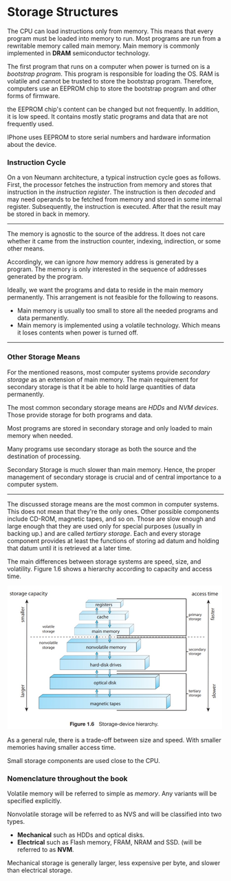 # Storage Structures
The CPU can load instructions only from memory. This means that every program must be loaded into memory to run. Most programs are run from a rewritable memory called main memory. Main memory is commonly implemented in **DRAM** semiconductor technology.

The first program that runs on a computer when power is turned on is a _bootstrap program_. This program is responsible for loading the OS. RAM is volatile and cannot be trusted to store the bootstrap program. Therefore, computers use an EEPROM chip to store the bootstrap program and other forms of firmware.

the EEPROM chip's content can be changed but not frequently. In addition, it is low speed. It contains mostly static programs and data that are not frequently used. 

IPhone uses EEPROM to store serial numbers and hardware information about the device.


### **Instruction Cycle**
On a von Neumann architecture, a typical instruction cycle goes as follows.
First, the processor fetches the instruction from memory and stores that instruction in the _instruction register_. The instruction is then _decoded_ and may need operands to be fetched from memory and stored in some internal register. Subsequently, the instruction is executed. After that the result may be stored in back in memory. 
<hr>

The memory is agnostic to the source of the address. It does not care whether it came from the instruction counter, indexing, indirection, or some other means. 

Accordingly, we can ignore _how_ memory address is generated by a program. The memory is only interested in the sequence of addresses generated by the program.


Ideally, we want the programs and data to reside in the main memory permanently. This arrangement is not feasible for the following to reasons.
* Main memory is usually too small to store all the needed programs and data permanently.
* Main memory is implemented using a volatile technology. Which means it loses contents when power is turned off.
<hr>

### **Other Storage Means**
For the mentioned reasons, most computer systems provide _secondary storage_ as an extension of main memory. The main requirement for secondary storage is that it be able to hold large quantities of data permanently.

The most common secondary storage means are _HDDs_ and _NVM devices_. Those provide storage for both programs and data. 

Most programs are stored in secondary storage and only loaded to main memory when needed.

Many programs use secondary storage as both the source and the destination of processing. 

Secondary Storage is much slower than main memory. Hence, the proper management of secondary storage is crucial and of central importance to a computer system.

<hr>

The discussed storage means are the most common in computer systems. This does not mean that they're the only ones. Other possible components include CD-ROM, magnetic tapes, and so on. Those are slow enough and large enough that they are used only for special purposes (usually in backing up.) and are called _tertiary storage_. Each and every storage component provides at least the functions of storing ad datum and holding that datum until it is retrieved at a later time.

The main differences between storage systems are speed, size, and volatility. Figure 1.6 shows a hierarchy according to capacity and access time.

<img src="../imgs/1.6.jpg" alt="Figure 1.6 in the textbook" width="500" />


As a general rule, there is a trade-off between size and speed. With smaller memories having smaller access time. 

Small storage components are used close to the CPU. 

### **Nomenclature throughout the book**
Volatile memory will be referred to simple as _memory_. Any variants will be specified explicitly.

Nonvolatile storage will be referred to as NVS and will be classified into two types.

* **Mechanical** such as HDDs and optical disks.
* **Electrical** such as Flash memory, FRAM, NRAM and SSD. (will be referred to as __NVM__.

Mechanical storage is generally larger, less expensive per byte, and slower than electrical storage.
